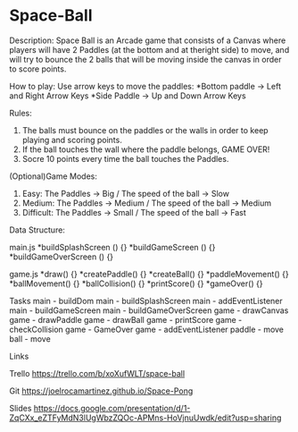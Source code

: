 # Space-Ball
Description:
Space Ball is an Arcade game that consists of a Canvas where players will have 2 Paddles (at the bottom and at theright side) to move, and will try to bounce the 2 balls that will be moving inside the canvas in order to score points.

How to play:
Use arrow keys to move the paddles:
*Bottom paddle -> Left and Right Arrow Keys
*Side Paddle -> Up and Down Arrow Keys

Rules:
1. The balls must bounce on the paddles or the walls in order to keep playing and scoring points.
2. If the ball touches the wall where the paddle belongs, GAME OVER!
3. Socre 10 points every time the ball touches the Paddles.

(Optional)Game Modes:
1. Easy: The Paddles -> Big  /  The speed of the ball -> Slow
2. Medium: The Paddles -> Medium  /  The speed of the ball -> Medium
3. Difficult: The Paddles -> Small  /  The speed of the ball -> Fast


Data Structure:

main.js
*buildSplashScreen () {}
*buildGameScreen () {}
*buildGameOverScreen () {}

game.js
*draw() {}
*createPaddle() {}
*createBall() {}
*paddleMovement() {}
*ballMovement() {}
*ballCollision() {}
*printScore() {}
*gameOver() {}

Tasks
main - buildDom
main - buildSplashScreen
main - addEventListener
main - buildGameScreen
main - buildGameOverScreen
game - drawCanvas
game - drawPaddle
game - drawBall
game - printScore
game - checkCollision
game - GameOver
game - addEventListener
paddle - move
ball - move

Links

Trello
https://trello.com/b/xoXufWLT/space-ball

Git
https://joelrocamartinez.github.io/Space-Pong

Slides
https://docs.google.com/presentation/d/1-ZqCXx_eZTFyMdN3lUgWbzZQOc-APMns-HoVjnuUwdk/edit?usp=sharing










